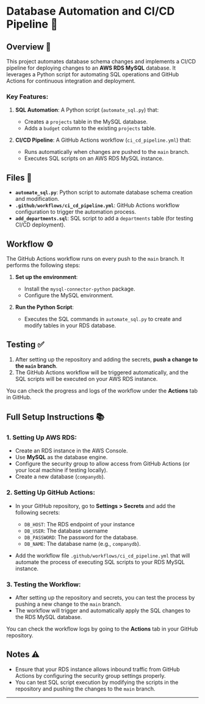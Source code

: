 # Database Automation and CI/CD Pipeline 🚀

## Overview 📝   

This project automates database schema changes and implements a CI/CD pipeline for deploying changes to an **AWS RDS MySQL** database. It leverages a Python script for automating SQL operations and GitHub Actions for continuous integration and deployment.

### Key Features:
1. **SQL Automation**: A Python script (`automate_sql.py`) that:
   - Creates a `projects` table in the MySQL database.
   - Adds a `budget` column to the existing `projects` table.
   
2. **CI/CD Pipeline**: A GitHub Actions workflow (`ci_cd_pipeline.yml`) that:
   - Runs automatically when changes are pushed to the `main` branch.
   - Executes SQL scripts on an AWS RDS MySQL instance.

## Files 📂

- **`automate_sql.py`**: Python script to automate database schema creation and modification.
- **`.github/workflows/ci_cd_pipeline.yml`**: GitHub Actions workflow configuration to trigger the automation process.
- **`add_departments.sql`**: SQL script to add a `departments` table (for testing CI/CD deployment).

## Workflow ⚙️

The GitHub Actions workflow runs on every push to the `main` branch. It performs the following steps:

1. **Set up the environment**:
   - Install the `mysql-connector-python` package.
   - Configure the MySQL environment.

2. **Run the Python Script**:
   - Executes the SQL commands in `automate_sql.py` to create and modify tables in your RDS database.

## Testing ✅

1. After setting up the repository and adding the secrets, **push a change to the `main` branch**.
2. The GitHub Actions workflow will be triggered automatically, and the SQL scripts will be executed on your AWS RDS instance.

You can check the progress and logs of the workflow under the **Actions** tab in GitHub.

## Full Setup Instructions 📚

### 1. Setting Up AWS RDS:
- Create an RDS instance in the AWS Console.
- Use **MySQL** as the database engine.
- Configure the security group to allow access from GitHub Actions (or your local machine if testing locally).
- Create a new database (`companydb`).

### 2. Setting Up GitHub Actions:
- In your GitHub repository, go to **Settings > Secrets** and add the following secrets:
  - `DB_HOST`: The RDS endpoint of your instance 
  - `DB_USER`: The database username 
  - `DB_PASSWORD`: The password for the database.
  - `DB_NAME`: The database name (e.g., `companydb`).
  
- Add the workflow file `.github/workflows/ci_cd_pipeline.yml` that will automate the process of executing SQL scripts to your RDS MySQL instance.

### 3. Testing the Workflow:
- After setting up the repository and secrets, you can test the process by pushing a new change to the `main` branch.
- The workflow will trigger and automatically apply the SQL changes to the RDS MySQL database.
  
You can check the workflow logs by going to the **Actions** tab in your GitHub repository.

## Notes ⚠️

- Ensure that your RDS instance allows inbound traffic from GitHub Actions by configuring the security group settings properly.
- You can test SQL script execution by modifying the scripts in the repository and pushing the changes to the `main` branch.

---

